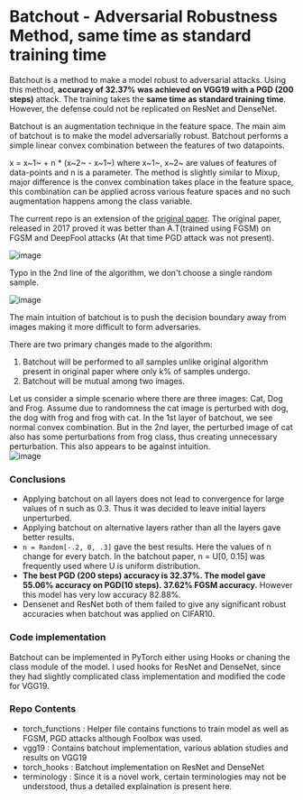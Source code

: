 # Batchout - Adversarial Robustness Method, same time as standard training time

Batchout is a method to make a model robust to adversarial attacks. Using this method, **accuracy of 32.37% was achieved on VGG19 with a PGD (200 steps)** attack. The training takes the **same time as standard training time**. However, the defense could not be replicated on ResNet and DenseNet. 

Batchout is an augmentation technique in the feature space. The main aim of batchout is to make
the model adversarially robust. Batchout performs a simple linear convex combination between the features of two datapoints. 

x = x~1~ + n * (x~2~ - x~1~) where x~1~, x~2~ are values of features of data-points and n is a parameter. The method is slightly similar to Mixup, major difference is the convex combination takes place in the feature space, this combination can be applied across various feature spaces and no such augmentation happens among the class variable.

The current repo is an extension of the [original paper](http://dl.acm.org/citation.cfm?id=3293387). The original paper, released in 2017 proved it was better than A.T(trained using FGSM) on FGSM and DeepFool attacks (At that time PGD attack was not present). 

![image](https://user-images.githubusercontent.com/56476887/128053830-e082247d-0c88-48c8-a5fe-2ace7f10a637.png)

Typo in the 2nd line of the algorithm, we don't choose a single random sample.  

![image](https://user-images.githubusercontent.com/56476887/128053738-a3f6317b-45cf-4163-9771-4fddb4b06b31.png)

The main intuition of batchout is to push the decision boundary away from images making it more difficult to form adversaries. 


There are two primary changes made to the algorithm:

1. Batchout will be performed to all samples unlike original algorithm present in original paper where only k% of samples undergo.
2. Batchout will be mutual among two images.

Let us consider a simple scenario where there are three images: Cat, Dog and Frog. Assume due to randomness the cat image is perturbed with dog, the dog with frog and frog with cat. In the 1st layer of batchout, we see normal convex combination. But in the 2nd layer, the perturbed image of cat also has some perturbations from frog class, thus creating unnecessary perturbation. This also appears to be against intuition.   
![image](https://user-images.githubusercontent.com/56476887/128055785-1d9951fa-7c17-42ed-bd53-d235e0ab97b2.png)

### Conclusions

- Applying batchout on all layers does not lead to convergence for large values of n such as 0.3. Thus it was decided to leave initial layers unperturbed. 
- Applying batchout on alternative layers rather than all the layers gave better results.
- `n = Random[-.2, 0, .3]`  gave the best results. Here the values of n change for every batch. In the batchout paper,  n = U[0, 0.15] was frequently used where U is uniform distribution. 
- **The best PGD (200 steps) accuracy is 32.37%. The model gave 55.06% accuracy on PGD(10 steps).  37.62% FGSM accuracy.** However this model has very low accuracy 82.88%.
- Densenet and ResNet both of them failed to give any significant robust accuracies when batchout was applied on CIFAR10. 

### Code implementation

Batchout can be implemented in PyTorch either using Hooks or chaning the class module of the model. I used hooks for ResNet and DenseNet, since they had slightly complicated class implementation and modified the code for VGG19.

### Repo Contents
- torch_functions : Helper file contains functions to train model as well as FGSM, PGD attacks although Foolbox was used.
- vgg19 : Contains batchout implementation, various ablation studies and results on VGG19
- torch_hooks : Batchout implementation on ResNet and DenseNet
- terminology : Since it is a novel work, certain terminologies may not be understood, thus a detailed explaination is present here. 
